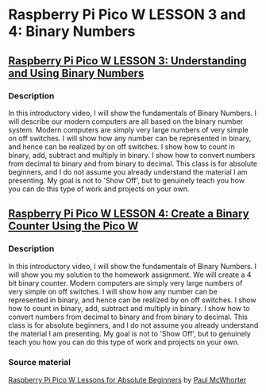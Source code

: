 # Raspberry Pi Pico W LESSON 3 and 4: Binary Numbers

## [Raspberry Pi Pico W LESSON 3: Understanding and Using Binary Numbers](https://www.youtube.com/watch?v=C_xiDka0Nm0&list=PLGs0VKk2DiYz8js1SJog21cDhkBqyAhC5&index=3)

### Description

In this introductory video, I will show the fundamentals of Binary Numbers.
I will describe our modern computers are all based on the binary number system.
Modern computers are simply very large numbers of very simple on off switches.
I will show how any number can be represented in binary, and hence can be realized
by on off switches. I show how to count in binary, add, subtract and multiply in
binary. I show how to convert numbers from decimal to binary and from binary to
decimal. This class is  for absolute beginners, and I do not assume you already
understand the material I am presenting. My goal is not to 'Show Off', but to
genuinely teach you how you can do this type of work and projects on your own.

## [Raspberry Pi Pico W LESSON 4: Create a Binary Counter Using the Pico W](https://www.youtube.com/watch?v=P1dzHNgAtvg&list=PLGs0VKk2DiYz8js1SJog21cDhkBqyAhC5&index=4)

### Description
In this introductory video, I will show the fundamentals of Binary Numbers.
I will show you my solution to the homework assignment. We will create a 4 bit
binary counter. Modern computers are simply very large numbers of very simple
on off switches. I will show how any number can be represented in binary, and
hence can be realized by on off switches. I show how to count in binary, add,
subtract and multiply in binary. I show how to convert numbers from decimal to
binary and from binary to decimal. This class is  for absolute beginners, and
I do not assume you already understand the material I am presenting. My goal
is not to 'Show Off', but to genuinely teach you how you can do this type of
work and projects on your own.

### Source material

[Raspberry Pi Pico W Lessons for Absolute Beginners](https://www.youtube.com/playlist?list=PLGs0VKk2DiYz8js1SJog21cDhkBqyAhC5) by
[Paul McWhorter](https://www.youtube.com/c/mcwhorpj/playlists)
